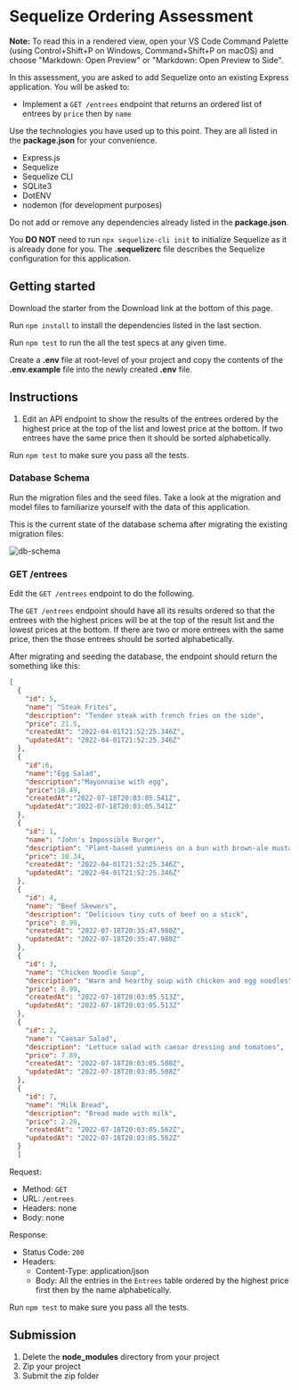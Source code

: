 # Sequelize Ordering Assessment

**Note:** To read this in a rendered view, open your VS Code Command Palette
(using Control+Shift+P on Windows, Command+Shift+P on macOS) and choose
"Markdown: Open Preview" or "Markdown: Open Preview to Side".

In this assessment, you are asked to add Sequelize onto an existing Express
application. You will be asked to:

* Implement a `GET /entrees` endpoint that returns an ordered list of entrees
  by `price` then by `name`

Use the technologies you have used up to this point. They are all listed in
the **package.json** for your convenience.

* Express.js
* Sequelize
* Sequelize CLI
* SQLite3
* DotENV
* nodemon (for development purposes)

Do not add or remove any dependencies already listed in the **package.json**.

You **DO NOT** need to run `npx sequelize-cli init` to initialize Sequelize as
it is already done for you. The **.sequelizerc** file describes the Sequelize
configuration for this application.

## Getting started

Download the starter from the Download link at the bottom of this page.

Run `npm install` to install the dependencies listed in the last section.

Run `npm test` to run the all the test specs at any given time.

Create a **.env** file at root-level of your project and copy the contents of
the **.env.example** file into the newly created **.env** file.

## Instructions

1. Edit an API endpoint to show the results of the entrees ordered by
   the highest price at the top of the list and lowest price at the bottom. If
   two entrees have the same price then it should be sorted alphabetically.

Run `npm test` to make sure you pass all the tests.

### Database Schema

Run the migration files and the seed files. Take a
look at the migration and model files to familiarize yourself with the data of
this application.

This is the current state of the database schema after migrating the existing
migration files:

![db-schema]

### GET /entrees

Edit the `GET /entrees` endpoint to do the following.

The `GET /entrees` endpoint should have all its results ordered so that the
entrees with the highest prices will be at the top of the result list and the
lowest prices at the bottom. If there are two or more entrees with the same
price, then the those entrees should be sorted alphabetically.

After migrating and seeding the database, the endpoint should return the
something like this:

```json
[
  {
    "id": 5,
    "name": "Steak Frites",
    "description": "Tender steak with french fries on the side",
    "price": 21.5,
    "createdAt": "2022-04-01T21:52:25.346Z",
    "updatedAt": "2022-04-01T21:52:25.346Z"
  },
  {
    "id":6,
    "name":"Egg Salad",
    "description":"Mayonnaise with egg",
    "price":18.49,
    "createdAt":"2022-07-18T20:03:05.541Z",
    "updatedAt":"2022-07-18T20:03:05.541Z"
  },
  {
    "id": 1,
    "name": "John's Impossible Burger",
    "description": "Plant-based yumminess on a bun with brown-ale mustard",
    "price": 10.34,
    "createdAt": "2022-04-01T21:52:25.346Z",
    "updatedAt": "2022-04-01T21:52:25.346Z"
  },
  {
    "id": 4,
    "name": "Beef Skewers",
    "description": "Delicious tiny cuts of beef on a stick",
    "price": 8.99,
    "createdAt": "2022-07-18T20:35:47.980Z",
    "updatedAt": "2022-07-18T20:35:47.980Z"
  },
  {
    "id": 3,
    "name": "Chicken Noodle Soup",
    "description": "Warm and hearthy soup with chicken and egg noodles",
    "price": 8.99,
    "createdAt": "2022-07-18T20:03:05.513Z",
    "updatedAt": "2022-07-18T20:03:05.513Z"
  },
  {
    "id": 2,
    "name": "Caesar Salad",
    "description": "Lettuce salad with caesar dressing and tomatoes",
    "price": 7.89,
    "createdAt": "2022-07-18T20:03:05.508Z",
    "updatedAt": "2022-07-18T20:03:05.508Z"
  },
  {
    "id": 7,
    "name": "Milk Bread",
    "description": "Bread made with milk",
    "price": 2.28,
    "createdAt": "2022-07-18T20:03:05.562Z",
    "updatedAt": "2022-07-18T20:03:05.562Z"
  }
  ]
```

Request:

* Method: `GET`
* URL: `/entrees`
* Headers: none
* Body: none

Response:

* Status Code: `200`
* Headers:
  * Content-Type: application/json
  * Body: All the entries in the `Entrees` table ordered by the highest price
    first then by the name alphabetically.

Run `npm test` to make sure you pass all the tests.

## Submission

1. Delete the **node_modules** directory from your project
2. Zip your project
3. Submit the zip folder

[db-schema]: https://appacademy-open-assets.s3.us-west-1.amazonaws.com/Modular-Curriculum/content/week-11/assessments/entrees-db-schema-before.png
